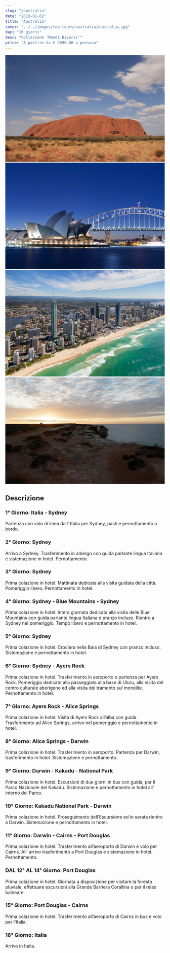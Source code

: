 ```yaml
---
slug: "/australia"
date: "2019-01-02"
title: "Australia"
cover: "../../images/top-tours/australia/australia.jpg"
day: "16 giorni"
desc: "Collezione 'Mondi Diversi'"
price: "A partire da € 2890.00 a persona"
---
```


<div class="pictures">

![australia 1](../../images/top-tours/australia/australia1.jpg)
![australia 2](../../images/top-tours/australia/australia2.jpg)
![australia 3](../../images/top-tours/australia/australia3.jpg)
![australia 4](../../images/top-tours/australia/australia4.jpg)

</div>


<div class="copy">

## Descrizione

### 1° Giorno: Italia - Sydney
Partenza con volo di linea dall’ Italia per Sydney, pasti e pernottamento a bordo.

### 2° Giorno: Sydney
Arrivo a Sydney. Trasferimento in albergo con guida parlante lingua Italiana e sistemazione in hotel. Pernottamento.

### 3° Giorno: Sydney
Prima colazione in hotel. Mattinata dedicata alla visita guidata della città. Pomeriggio libero. Pernottamento in hotel.

### 4° Giorno: Sydney - Blue Mountains - Sydney
Prima colazione in hotel. Intera giornata dedicata alla visita delle Blue Mountains con guida parlante lingua Italiana e pranzo incluso. Rientro a Sydney nel pomeriggio. Tempo libero e pernottamento in hotel.

### 5° Giorno: Sydney
Prima colazione in hotel. Crociera nella Baia di Sydney con pranzo incluso. Sistemazione e pernottamento in hotel.

### 6° Giorno: Sydney - Ayers Rock
Prima colazione in hotel. Trasferimento in aeroporto e partenza per Ayers Rock. Pomeriggio dedicato alla passeggiata alla base di Uluru, alla visita del centro culturale aborigeno ed alla visita del tramonto sul monolite. Pernottamento in hotel.

### 7° Giorno: Ayers Rock - Alice Springs
Prima colazione in hotel. Visita di Ayers Rock all’alba con guida. Trasferimento ad Alice Springs, arrivo nel pomeriggio e pernottamento in hotel.

### 8° Giorno: Alice Springs - Darwin
Prima colazione in hotel. Trasferimento in aeroporto. Partenza per Darwin, trasferimento in hotel. Sistemazione e pernottamento.

### 9° Giorno: Darwin - Kakadu - National Park
Prima colazione in hotel. Escursioni di due giorni in bus con guida, per il Parco Nazionale del Kakadu. Sistemazione e pernottamento in hotel all’ interno del Parco.

### 10° Giorno: Kakadu National Park - Darwin
Prima colazione in hotel. Proseguimento dell’Escursione ed in serata rientro a Darwin. Sistemazione e pernottamento in hotel.

### 11° Giorno: Darwin - Cairns - Port Douglas
Prima colazione in hotel. Trasferimento all’aeroporto di Darwin e volo per Cairns. All’ arrivo trasferimento a Port Douglas e sistemazione in hotel. Pernottamento.

### DAL 12° AL 14° Giorno: Port Douglas
Prima colazione in hotel. Giornata a disposizione per visitare la foresta pluviale, effettuare escursioni alla Grande Barriera Corallina o per il relax balneare.

### 15° Giorno: Port Douglas - Cairns
Prima colazione in hotel. Trasferimento all’aeroporto di Cairns in bus e volo per l’Italia.

### 16° Giorno: Italia
Arrivo in Italia.

</div>
